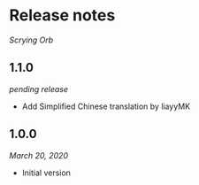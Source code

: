 # Release notes
*Scrying Orb*

## 1.1.0
*pending release*

* Add Simplified Chinese translation by liayyMK

## 1.0.0
*March 20, 2020*

* Initial version
